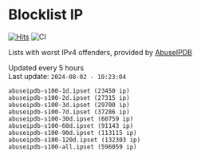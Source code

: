 # Blocklist IP

[![Hits](https://hits.seeyoufarm.com/api/count/incr/badge.svg?url=https%3A%2F%2Fgithub.com%2Fborestad%2Fblocklist-ip%2F&count_bg=%2379C83D&title_bg=%23555555&icon=&icon_color=%23E7E7E7&title=hits&edge_flat=false)](https://hits.seeyoufarm.com)  ![CI](https://img.shields.io/github/workflow/status/borestad/blocklist-ip/CI?style=flat-square)

Lists with worst IPv4 offenders, provided by [AbuseIPDB](https://www.abuseipdb.com/)

<!-- FOOTER-PLACEHOLDER -->
Updated every 5 hours<br>
Last update: `2024-08-02 - 10:23:04`
```
abuseipdb-s100-1d.ipset (23450 ip)
abuseipdb-s100-2d.ipset (27315 ip)
abuseipdb-s100-3d.ipset (29700 ip)
abuseipdb-s100-7d.ipset (37286 ip)
abuseipdb-s100-30d.ipset (60759 ip)
abuseipdb-s100-60d.ipset (91143 ip)
abuseipdb-s100-90d.ipset (113115 ip)
abuseipdb-s100-120d.ipset (132303 ip)
abuseipdb-s100-all.ipset (596059 ip)
```
